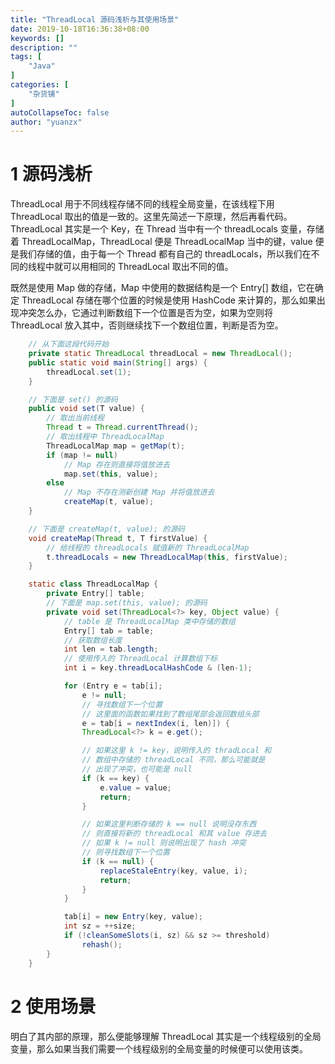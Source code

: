 ```yaml
---
title: "ThreadLocal 源码浅析与其使用场景"
date: 2019-10-18T16:36:38+08:00
keywords: []
description: ""
tags: [
    "Java"
]
categories: [
    "杂货铺"
]
autoCollapseToc: false
author: "yuanzx"
---
```


# 1 源码浅析

ThreadLocal 用于不同线程存储不同的线程全局变量，在该线程下用 ThreadLocal 取出的值是一致的。这里先简述一下原理，然后再看代码。ThreadLocal 其实是一个 Key，在 Thread 当中有一个 threadLocals 变量，存储着 ThreadLocalMap，ThreadLocal 便是 ThreadLocalMap 当中的键，value 便是我们存储的值，由于每一个 Thread 都有自己的 threadLocals，所以我们在不同的线程中就可以用相同的 ThreadLocal 取出不同的值。

既然是使用 Map 做的存储，Map 中使用的数据结构是一个 Entry[] 数组，它在确定 ThreadLocal 存储在哪个位置的时候是使用 HashCode 来计算的，那么如果出现冲突怎么办，它通过判断数组下一个位置是否为空，如果为空则将 ThreadLocal 放入其中，否则继续找下一个数组位置，判断是否为空。

```java
    // 从下面这段代码开始
    private static ThreadLocal threadLocal = new ThreadLocal();
    public static void main(String[] args) {
        threadLocal.set(1);
    }

    // 下面是 set() 的源码
    public void set(T value) {
        // 取出当前线程
        Thread t = Thread.currentThread();
        // 取出线程中 ThreadLocalMap
        ThreadLocalMap map = getMap(t);
        if (map != null)
            // Map 存在则直接将值放进去
            map.set(this, value);
        else
            // Map 不存在测新创建 Map 并将值放进去
            createMap(t, value);
    }

    // 下面是 createMap(t, value); 的源码
    void createMap(Thread t, T firstValue) {
        // 给线程的 threadLocals 赋值新的 ThreadLocalMap
        t.threadLocals = new ThreadLocalMap(this, firstValue);
    }

    static class ThreadLocalMap {
        private Entry[] table;
        // 下面是 map.set(this, value); 的源码
        private void set(ThreadLocal<?> key, Object value) {
            // table 是 ThreadLocalMap 类中存储的数组
            Entry[] tab = table;
            // 获取数组长度
            int len = tab.length;
            // 使用传入的 ThreadLocal 计算数组下标
            int i = key.threadLocalHashCode & (len-1);

            for (Entry e = tab[i];
                e != null;
                // 寻找数组下一个位置
                // 这里面的函数如果找到了数组尾部会返回数组头部
                e = tab[i = nextIndex(i, len)]) {
                ThreadLocal<?> k = e.get();

                // 如果这里 k != key，说明传入的 thradLocal 和
                // 数组中存储的 threadLocal 不同，那么可能就是
                // 出现了冲突，也可能是 null
                if (k == key) {
                    e.value = value;
                    return;
                }

                // 如果这里判断存储的 k == null 说明没存东西
                // 则直接将新的 threadLocal 和其 value 存进去
                // 如果 k != null 则说明出现了 hash 冲突
                // 则寻找数组下一个位置
                if (k == null) {
                    replaceStaleEntry(key, value, i);
                    return;
                }
            }

            tab[i] = new Entry(key, value);
            int sz = ++size;
            if (!cleanSomeSlots(i, sz) && sz >= threshold)
                rehash();
        }
    }
```

# 2 使用场景

明白了其内部的原理，那么便能够理解 ThreadLocal 其实是一个线程级别的全局变量，那么如果当我们需要一个线程级别的全局变量的时候便可以使用该类。